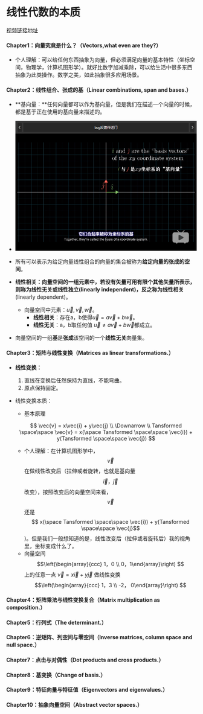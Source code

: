 <!-- mathjax config similar to math.stackexchange -->
<script type="text/x-mathjax-config">
MathJax.Hub.Config({
    jax: ["input/TeX", "output/HTML-CSS"],
    tex2jax: {
        inlineMath: [ ['$', '$'] ],
        displayMath: [ ['$$', '$$']],
        processEscapes: true,
        skipTags: ['script', 'noscript', 'style', 'textarea', 'pre', 'code']
    },
    messageStyle: "none",
    "HTML-CSS": { preferredFont: "TeX", availableFonts: ["STIX","TeX"] }
});
</script>
<script type="text/javascript" src="http://cdn.mathjax.org/mathjax/latest/MathJax.js?config=TeX-AMS-MML_HTMLorMML"></script>
# 线性代数的本质

[视频链接地址](http://www.bilibili.com/video/av6731067?share_medium=android&share_source=copy_link&bbid=E8AFA640-9F2D-414B-8C92-77096C77172188157infoc&ts=1520241619621)

#### Chapter1：向量究竟是什么？（Vectors,what even are they?）

- 个人理解：可以给任何东西抽象为向量，但必须满足向量的基本特性（坐标空间，物理学，计算机图形学）。就好比数字加减乘除，可以给生活中很多东西抽象为此类操作。数学之美，如此抽象很多应用场景。



#### Chapter2：线性组合、张成的基（Linear combinations, span and bases.）

- **基向量：**任何向量都可以作为基向量，但是我们在描述一个向量的时候，都是基于正在使用的基向量来描述的。

- ![xx](https://github.com/SpectatorWang/LinearAlgebra/blob/master/ReadingNotes/image/chapter2_1.png?raw=true)
- 所有可以表示为给定向量线性组合的向量的集合被称为**给定向量的张成的空间**。
- **线性相关：**向量空间的一组元素中，若没有矢量可用有限个其他矢量所表示，则称为线性无关或线性独立(linearly independent)，反之称为**线性相关**(linearly dependent)。

  - 向量空间中元素：$\vec{u} , \vec{v}, \vec{w}$。
    - **线性相关**：存在a，b使得$\vec{u} = a\vec{v} + b\vec{w}$。
    - **线性无关**：a，b取任何值 $\vec{u} \ne a\vec{v} + b\vec{w}$都成立。
- 向量空间的一组**基**是**张成**该空间的一个**线性无关**向量集。



#### Chapter3：矩阵与线性变换（Matrices as linear transformations.）

- **线性变换：**

  1. 直线在变换后任然保持为直线，不能弯曲。
  2. 原点保持固定。

- 线性变换本质：

  - 基本原理

  $$
  \vec{v} = x\vec{i} + y\vec{j} \\
  \Downarrow \\
  Tansformed \space\space \vec{v} = x(\space Tansformed \space\space \vec{i}) + y(Tansformed \space\space \vec{j})
  $$

  - 个人理解：在计算机图形学中，$$\vec{v}$$在做线性改变后（拉伸或者旋转，也就是基向量$$\vec{i}， \vec{j}$$改变），按照改变后的向量空间来看，$$\vec{v}$$还是 $$ x(\space Tansformed \space\space \vec{i}) + y(Tansformed \space\space \vec{j}$$ )。但是我们一般想知道的是，线性改变后（拉伸或者旋转后）我的视角里，坐标变成什么了。
  - 向量空间$$\left(\begin{array}{ccc} 1，0 \\  0，1\end{array}\right) $$上的任意一点 $\vec{v} = x\vec{i} + y\vec{j}$ 做线性变换$$\left(\begin{array}{ccc} 1，3 \\  -2， 0\end{array}\right) $$

#### Chapter4：矩阵乘法与线性变换复合（Matrix multiplication as composition.）





#### Chapter5：行列式（The determinant.）



#### Chapter6：逆矩阵、列空间与零空间（Inverse matrices, column space and null space.）



#### Chapter7：点击与对偶性（Dot products and cross products.）



#### Chapter8：基变换（Change of basis.）



#### Chapter9：特征向量与特征值（Eigenvectors and eigenvalues.）



#### Chapter10：抽象向量空间（Abstract vector spaces.）
